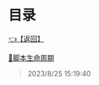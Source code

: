 # 目录  


[👈【返回】](/--目录--/Unity笔记/Unity对象系统/--目录--Unity对象系统)  


[📜脚本生命周期](/Unity笔记/Unity对象系统/MonoBehaviour生命周期/脚本生命周期)  







> 2023/8/25 15:19:40
